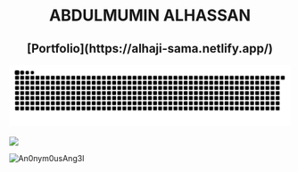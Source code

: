<h1 align="center">ABDULMUMIN ALHASSAN</h1>

<h2 align="center"><b>[Portfolio](https://alhaji-sama.netlify.app/)</b></h2>





![Snake animation](./assets/grid-snake.svg)

<a href="https://github-readme-streak-stats.herokuapp.com?user=An0nym0usAng3l&theme=nightowl">
  <img align="center" src="https://github-readme-streak-stats.herokuapp.com?user=An0nym0usAng3l&theme=nightowl" />
</a>
<!--<a href="https://github-readme-stats.vercel.app/api?username=An0nym0usAng3l&count_private=true&show_icons=true&theme=nightowl">
  <img align="center" src="https://github-readme-stats.vercel.app/api?username=An0nym0usAng3l&count_private=true&show_icons=true&theme=nightowl" />
</a>
<br />
<a href="https://github-readme-stats.vercel.app/api/wakatime?username=@An0nym0usAng3l">
  <img align="center" src="https://github-readme-stats.vercel.app/api/wakatime?username=@An0nym0usAng3l&theme=nightowl&v=2" />
</a>
<a href="https://github-readme-stats.vercel.app/api/top-langs/?username=An0nym0usAng3l">
  <img align="center" src="https://github-readme-stats.vercel.app/api/top-langs/?username=An0nym0usAng3l&theme=nightowl" />
</a> -->
<br />
<p align="left"> <img src="https://komarev.com/ghpvc/?username=An0nym0usAng3l&label=Profile%20views&color=001727&style=plastic&label=Profile+Hits" alt="An0nym0usAng3l" /> </p>



<!--
**An0nym0usAng3l/An0nym0usAng3l** is a ✨ _special_ ✨ repository because its `README.md` (this file) appears on your GitHub profile.

Here are some ideas to get you started:

- 🔭 I’m currently working on ...
- 🌱 I’m currently learning ...
- 👯 I’m looking to collaborate on ...
- 🤔 I’m looking for help with ...
- 💬 Ask me about ...
- 📫 How to reach me: ...
- 😄 Pronouns: ...
- ⚡ Fun fact: ...
-->
